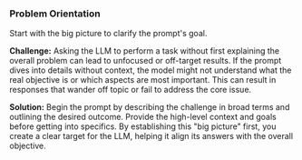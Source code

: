 ### Problem Orientation  
Start with the big picture to clarify the prompt's goal.

**Challenge:** Asking the LLM to perform a task without first explaining the overall problem can lead to unfocused or off-target results. If the prompt dives into details without context, the model might not understand what the real objective is or which aspects are most important. This can result in responses that wander off topic or fail to address the core issue.

**Solution:** Begin the prompt by describing the challenge in broad terms and outlining the desired outcome. Provide the high-level context and goals before getting into specifics. By establishing this "big picture" first, you create a clear target for the LLM, helping it align its answers with the overall objective.